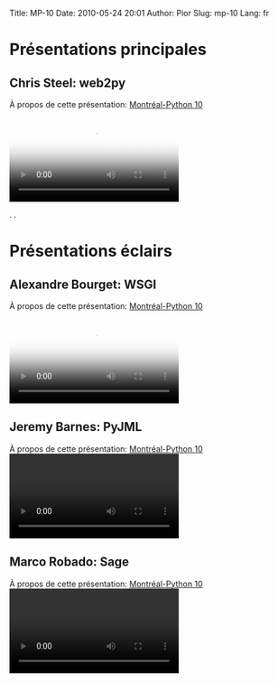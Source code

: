 Title: MP-10
Date: 2010-05-24 20:01
Author: Pior
Slug: mp-10
Lang: fr

<p>
<style>#sidebar { display:none;} #content { width: 740px !important; } </style>
</p>

Présentations principales
=========================

Chris Steel: web2py
-------------------

À propos de cette présentation: [Montréal-Python 10][]   

<video controls poster="http://montrealpython.org/videos/Montreal-Python-10-Chris-Steel-Web2py.jpg">
<source src="http://montrealpython.org/videos/Montreal-Python-10-Chris-Steel-Web2py.ogg" type="video/ogg"></source>
<source src="http://montrealpython.org/videos/Montreal-Python-10-Chris-Steel-Web2py.mp4" type="video/mp4"></source>
Your browser doesn't support HTML5. Please use the download link. If you
use Safari and want to use a libre format, install the Xiph QuickTime
Component at http://www.xiph.org/quicktime </video>

</p>
. .

Présentations éclairs
=====================

Alexandre Bourget: WSGI
-----------------------

À propos de cette présentation: [Montréal-Python 10][]   

<video controls poster="http://montrealpython.org/videos/Montreal-Python-10-Alexandre-Bourget-WSGI.jpg">
<source src="http://montrealpython.org/videos/Montreal-Python-10-Alexandre-Bourget-WSGI.ogg" type="video/ogg"></source>
<source src="http://montrealpython.org/videos/Montreal-Python-10-Alexandre-Bourget-WSGI.mp4" type="video/mp4"></source>
Your browser doesn't support HTML5. Please use the download link. If you
use Safari and want to use a libre format, install the Xiph QuickTime
Component at http://www.xiph.org/quicktime </video>

</p>

Jeremy Barnes: PyJML
--------------------

À propos de cette présentation: [Montréal-Python 10][]   
<video controls>
<source src="http://montrealpython.org/videos/Montreal-Python-10-Jeremy-Barnes-PyJML.ogg" type="video/ogg"></source>
<source src="http://montrealpython.org/videos/Montreal-Python-10-Jeremy-Barnes-PyJML.mp4" type="video/mp4"></source>
Your browser doesn't support HTML5. Please use the download link. If you
use Safari and want to use a libre format, install the Xiph QuickTime
Component at http://www.xiph.org/quicktime </video>

</p>

Marco Robado: Sage
------------------

À propos de cette présentation: [Montréal-Python 10][]   
<video controls>
<source src="http://montrealpython.org/videos/Montreal-Python-10-Marco-Robado-Sage.ogg" type="video/ogg"></source>
<source src="http://montrealpython.org/videos/Montreal-Python-10-Marco-Robado-Sage.mp4" type="video/mp4"></source>
Your browser doesn't support HTML5. Please use the download link. If you
use Safari and want to use a libre format, install the Xiph QuickTime
Component at http://www.xiph.org/quicktime </video> <!--:-->

</p>

  [Montréal-Python 10]: http://wiki.montrealpython.org/index.php/Montréal-Python_10
